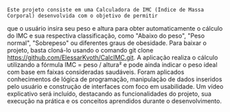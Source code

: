 	Este projeto consiste em uma Calculadora de IMC (Índice de Massa Corporal) desenvolvida com o objetivo de permitir
que o usuário insira seu peso e altura para obter automaticamente o cálculo do IMC e sua respectiva classificação,
como "Abaixo do peso", "Peso normal", "Sobrepeso" ou diferentes graus de obesidade. Para baixar o projeto, basta
cloná-lo usando o comando git clone https://github.com/ElessarKvoth/CalcIMC.git.
	A aplicação realiza o cálculo utilizando a fórmula IMC = peso / altura² e pode ainda indicar o peso ideal
com base em faixas consideradas saudáveis. Foram aplicados conhecimentos de lógica de programação, manipulação de
dados inseridos pelo usuário e construção de interfaces com foco em usabilidade. Um vídeo explicativo será incluído,
destacando as funcionalidades do projeto, sua execução na prática e os conceitos aprendidos durante o desenvolvimento.
